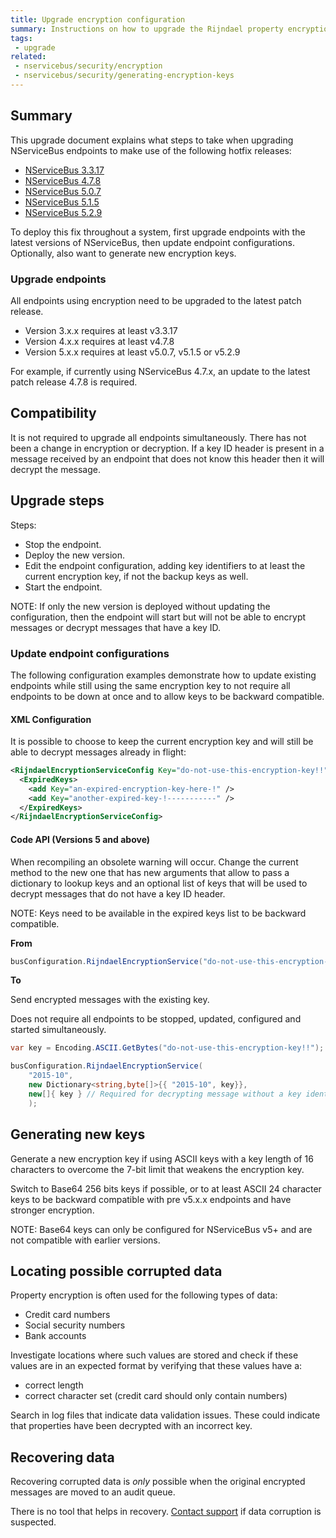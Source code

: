 ```yaml
---
title: Upgrade encryption configuration
summary: Instructions on how to upgrade the Rijndael property encryption configuration to use key IDs.
tags:
 - upgrade
related:
 - nservicebus/security/encryption
 - nservicebus/security/generating-encryption-keys
---
```


## Summary

This upgrade document explains what steps to take when upgrading NServiceBus endpoints to make use of the following hotfix releases:

 * [NServiceBus 3.3.17](https://github.com/Particular/NServiceBus/releases/tag/3.3.17)
 * [NServiceBus 4.7.8](https://github.com/Particular/NServiceBus/releases/tag/4.7.8)
 * [NServiceBus 5.0.7](https://github.com/Particular/NServiceBus/releases/tag/5.0.7)
 * [NServiceBus 5.1.5](https://github.com/Particular/NServiceBus/releases/tag/5.1.5)
 * [NServiceBus 5.2.9](https://github.com/Particular/NServiceBus/releases/tag/5.2.9)

To deploy this fix throughout a system, first upgrade endpoints with the latest versions of NServiceBus, then update endpoint configurations. Optionally, also want to generate new encryption keys.


### Upgrade endpoints

All endpoints using encryption need to be upgraded to the latest patch release.

 * Version 3.x.x requires at least v3.3.17
 * Version 4.x.x requires at least v4.7.8
 * Version 5.x.x requires at least v5.0.7, v5.1.5 or v5.2.9

For example, if currently using NServiceBus 4.7.x, an update to the latest patch release 4.7.8 is required.


## Compatibility

It is not required to upgrade all endpoints simultaneously. There has not been a change in encryption or decryption. If a key ID header is present in a message received by an endpoint that does not know this header then it will decrypt the message.


## Upgrade steps

Steps:

 * Stop the endpoint.
 * Deploy the new version.
 * Edit the endpoint configuration, adding key identifiers to at least the current encryption key, if not the backup keys as well.
 * Start the endpoint.

NOTE: If only the new version is deployed without updating the configuration, then the endpoint will start but will not be able to encrypt messages or decrypt messages that have a key ID.


### Update endpoint configurations

The following configuration examples demonstrate how to update existing endpoints while still using the same encryption key to not require all endpoints to be down at once and to allow keys to be backward compatible.


#### XML Configuration

It is possible to choose to keep the current encryption key and will still be able to decrypt messages already in flight:

```xml
<RijndaelEncryptionServiceConfig Key="do-not-use-this-encryption-key!!" KeyIdentifier="2015-10">
  <ExpiredKeys>
    <add Key="an-expired-encryption-key-here-!" />
    <add Key="another-expired-key-!-----------" />
  </ExpiredKeys>
</RijndaelEncryptionServiceConfig>
```


#### Code API (Versions 5 and above)

When recompiling an obsolete warning will occur. Change the current method to the new one that has new arguments that allow to pass a dictionary to lookup keys and an optional list of keys that will be used to decrypt messages that do not have a key ID header.

NOTE: Keys need to be available in the expired keys list to be backward compatible.

**From**

```cs
busConfiguration.RijndaelEncryptionService("do-not-use-this-encryption-key!!")
```

**To**

Send encrypted messages with the existing key.

Does not require all endpoints to be stopped, updated, configured and started simultaneously.

```cs
var key = Encoding.ASCII.GetBytes("do-not-use-this-encryption-key!!");

busConfiguration.RijndaelEncryptionService(
    "2015-10",
    new Dictionary<string,byte[]>{{ "2015-10", key}},
    new[]{ key } // Required for decrypting message without a key identifier
    );
```


## Generating new keys

Generate a new encryption key if using ASCII keys with a key length of 16 characters to overcome the 7-bit limit that weakens the encryption key.

Switch to Base64 256 bits keys if possible, or to at least ASCII 24 character keys to be backward compatible with pre v5.x.x endpoints and have stronger encryption.

NOTE: Base64 keys can only be configured for NServiceBus v5+ and are not compatible with earlier versions.


## Locating possible corrupted data

Property encryption is often used for the following types of data:

 * Credit card numbers
 * Social security numbers
 * Bank accounts

Investigate locations where such values are stored and check if these values are in an expected format by verifying that these values have a:

 * correct length
 * correct character set (credit card should only contain numbers)

Search in log files that indicate data validation issues. These could indicate that properties have been decrypted with an incorrect key.


## Recovering data

Recovering corrupted data is *only* possible when the original encrypted messages are moved to an audit queue.

There is no tool that helps in recovery. [Contact support](http://particular.net/support) if data corruption is suspected.